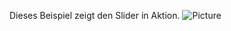 Dieses Beispiel zeigt den Slider in Aktion.
![Picture]("https://github.com/MakeMagazinDE/LVGL_UI/Sketches/Bonus/Slider_get_value.gif")
